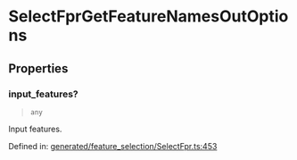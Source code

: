 # SelectFprGetFeatureNamesOutOptions

## Properties

### input\_features?

> `any`

Input features.

Defined in:  [generated/feature\_selection/SelectFpr.ts:453](https://github.com/transitive-bullshit/scikit-learn-ts/blob/92ab806/packages/sklearn/src/generated/feature_selection/SelectFpr.ts#L453)

